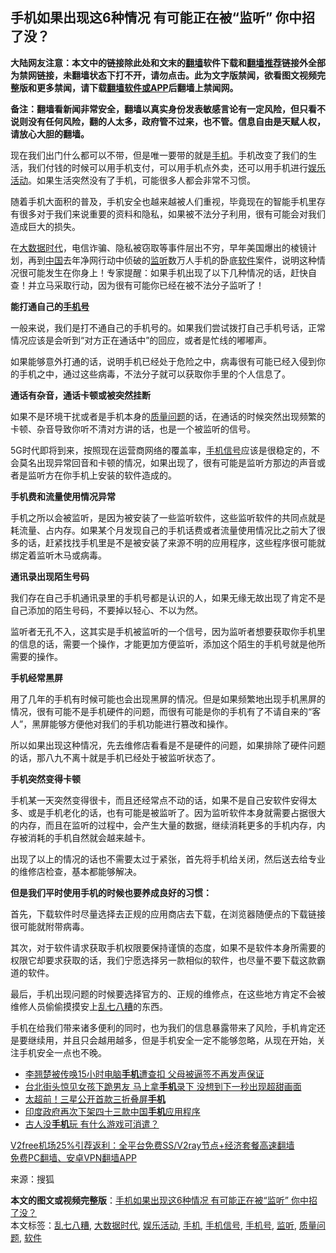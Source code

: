  <h2>手机如果出现这6种情况 有可能正在被“监听” 你中招了没？</h2> <p class="notice"><b>大陆网友注意：本文中的链接除此处和文末的<a href="https://github.com/bannedbook/fanqiang" >翻墙</a>软件下载和<a href="https://github.com/killgcd/justmysocks/blob/master/README.md">翻墙推荐</a>链接外全部为禁网链接，未翻墙状态下打不开，请勿点击。此为文字版禁闻，欲看图文视频完整版和更多禁闻，请下载<a href="https://github.com/bannedbook/fanqiang">翻墙软件或APP</a>后翻墙上禁闻网。</p><p>备注：翻墙看新闻非常安全，翻墙以真实身份发表敏感言论有一定风险，但只看不说则没有任何风险，翻的人太多，政府管不过来，也不管。信息自由是天赋人权，请放心大胆的翻墙。</b></p>  <div class="entry"> <p>现在我们出门什么都可以不带，但是唯一要带的就是<a href="https://www.bannedbook.org/bnews/tag/%e6%89%8b%e6%9c%ba/" class="st_tag internal_tag" rel="tag" title="标签 手机 下的日志">手机</a>。手机改变了我们的生活，我们付钱的时候可以用手机支付，可以用手机点外卖，还可以用手机进行<a href="https://www.bannedbook.org/bnews/tag/%E5%A8%B1%E4%B9%90%E6%B4%BB%E5%8A%A8/" class="st_tag internal_tag" rel="tag" title="标签 娱乐活动 下的日志">娱乐活动</a>。如果生活突然没有了手机，可能很多人都会非常不习惯。</p> <p>随着手机大面积的普及，手机安全也越来越被人们重视，毕竟现在的智能手机里存有很多对于我们来说重要的资料和隐私，如果被不法分子利用，很有可能会对我们造成巨大的损失。</p> <p>在<a href="https://www.bannedbook.org/bnews/tag/%E5%A4%A7%E6%95%B0%E6%8D%AE%E6%97%B6%E4%BB%A3/" class="st_tag internal_tag" rel="tag" title="标签 大数据时代 下的日志">大数据时代</a>，电信诈骗、隐私被窃取等事件层出不穷，早年美国爆出的棱镜计划，再到<span class='wp_keywordlink_affiliate'><a href="https://www.bannedbook.org/" title="中国" target="_blank">中国</a></span>去年净网行动中侦破的<a href="https://www.bannedbook.org/bnews/tag/%E7%9B%91%E5%90%AC/" class="st_tag internal_tag" rel="tag" title="标签 监听 下的日志">监听</a>数万人手机的卧底<a href="https://www.bannedbook.org/bnews/tag/%e8%bd%af%e4%bb%b6/" class="st_tag internal_tag" rel="tag" title="标签 软件 下的日志">软件</a>案件，说明这种情况很可能发生在你身上！专家提醒：如果手机出现了以下几种情况的话，赶快自查！并立马采取行动，因为很有可能你已经在被不法分子监听了！</p> <p><strong>能打通自己的<a href="https://www.bannedbook.org/bnews/tag/%E6%89%8B%E6%9C%BA%E5%8F%B7/" class="st_tag internal_tag" rel="tag" title="标签 手机号 下的日志">手机号</a></strong></p> <p>一般来说，我们是打不通自己的手机号的。如果我们尝试拨打自己手机号话，正常情况应该是会听到“对方正在通话中”的回应，或者是忙线的嘟嘟声。</p> <p>如果能够意外打通的话，说明手机已经处于危险之中，病毒很有可能已经入侵到你的手机之中，通过这些病毒，不法分子就可以获取你手里的个人信息了。</p>  <p><strong>通话有杂音，通话卡顿或被突然挂断</strong></p> <p>如果不是环境干扰或者是手机本身的<a href="https://www.bannedbook.org/bnews/tag/%E8%B4%A8%E9%87%8F%E9%97%AE%E9%A2%98/" class="st_tag internal_tag" rel="tag" title="标签 质量问题 下的日志">质量问题</a>的话，在通话的时候突然出现频繁的卡顿、杂音导致你听不清对方讲的话，也是一个被监听的信号。</p> <p>5G时代即将到来，按照现在运营商网络的覆盖率，<a href="https://www.bannedbook.org/bnews/tag/%e6%89%8b%e6%9c%ba%e4%bf%a1%e5%8f%b7/" class="st_tag internal_tag" rel="tag" title="标签 手机信号 下的日志">手机信号</a>应该是很稳定的，不会莫名出现异常回音和卡顿的情况，如果出现了，很有可能是监听方那边的声音或者是监听方在你手机上安装的软件造成的。</p> <p><strong>手机费和流量使用情况异常</strong></p> <p>手机之所以会被监听，是因为被安装了一些监听软件，这些监听软件的共同点就是耗流量、占内存。如果某个月发现自己的手机话费或者流量使用情况比之前大了很多的话，赶紧找找手机里是不是被安装了来源不明的应用程序，这些程序很可能就绑定着监听木马或病毒。</p> <p><strong>通讯录出现陌生号码</strong></p>  <p>我们存在自己手机通讯录里的手机号都是认识的人，如果无缘无故出现了肯定不是自己添加的陌生号码，不要掉以轻心、不以为然。</p> <p>监听者无孔不入，这其实是手机被监听的一个信号，因为监听者想要获取你手机里的信息的话，需要一个操作，才能更加方便监听，添加这个陌生的手机号就是他所需要的操作。</p> <p><strong>手机经常黑屏</strong></p> <p>用了几年的手机有时候可能也会出现黑屏的情况。但是如果频繁地出现手机黑屏的情况，很有可能不是手机硬件的问题，而很有可能是你的手机有了不请自来的“客人”，黑屏能够方便他对我们的手机功能进行篡改和操作。</p> <p>所以如果出现这种情况，先去维修店看看是不是硬件的问题，如果排除了硬件问题的话，那八九不离十就是手机已经处于被监听状态了。</p> <p><strong>手机突然变得卡顿</strong></p>  <p>手机某一天突然变得很卡，而且还经常点不动的话，如果不是自己安软件安得太多、或是手机老化的话，也有可能是被监听了。因为监听软件本身就需要占据很大的内存，而且在监听的过程中，会产生大量的数据，继续消耗更多的手机内存，内存被消耗的手机自然就会越来越卡。</p> <p>出现了以上的情况的话也不需要太过于紧张，首先将手机给关闭，然后送去给专业的维修店检查，基本都能够解决。</p> <p><strong>但是我们平时使用手机的时候也要养成良好的习惯：</strong></p> <p>首先，下载软件时尽量选择去正规的应用商店去下载，在浏览器随便点的下载链接很可能就附带病毒。</p> <p>其次，对于软件请求获取手机权限要保持谨慎的态度，如果不是软件本身所需要的权限它却要求获取的话，我们宁愿选择另一款相似的软件，也尽量不要下载这款霸道的软件。</p> <p>最后，手机出现问题的时候要选择官方的、正规的维修点，在这些地方肯定不会被维修人员偷偷摸摸安上<a href="https://www.bannedbook.org/bnews/tag/%E4%B9%B1%E4%B8%83%E5%85%AB%E7%B3%9F/" class="st_tag internal_tag" rel="tag" title="标签 乱七八糟 下的日志">乱七八糟</a>的东西。</p>  <p>手机在给我们带来诸多便利的同时，也为我们的信息暴露带来了风险，手机肯定还是要继续用，并且只会越用越多，但是手机安全一定不能够忽略，从现在开始，关注手机安全一点也不晚。</p> <ul class='op-related-articles' title='相关阅读'> <li><a href='https://www.bannedbook.org/bnews/renquan/xgmyd/20201129/1439149.html' target='_blank'>李翘楚被传唤15小时电脑<b>手机</b>遭查扣 父母被逼签不再发声保证</a></li> <li><a href='https://www.bannedbook.org/bnews/funmedia/20201129/1439125.html' target='_blank'>台北街头惊见女孩下跪男友 马上拿<b>手机</b>录下 没想到下一秒出现超甜画面</a></li> <li><a href='https://www.bannedbook.org/bnews/cnnews/20201128/1438646.html' target='_blank'>太超前！三星公开首款三折叠屏<b>手机</b></a></li> <li><a href='https://www.bannedbook.org/bnews/renquan/xizang/20201127/1438145.html' target='_blank'>印度政府再次下架四十三款中国<b>手机</b>应用程序</a></li> <li><a href='https://www.bannedbook.org/bnews/lifebaike/20201126/1437416.html' target='_blank'>古人没<b>手机</b>玩 有什么游戏可消遣？</a></li> </ul> <p class="texttj"> <a href="https://github.com/bannedbook/fanqiang/wiki/V2ray%E6%9C%BA%E5%9C%BA" target="_blank">V2free机场25%引荐返利：全平台免费SS/V2ray节点+经济套餐高速翻墙</a><br/> <a href="https://github.com/bannedbook/fanqiang/wiki/%E7%A6%81%E9%97%BB%E7%BD%91%E5%AE%89%E5%8D%93%E7%BF%BB%E5%A2%99%E6%96%B0%E9%97%BBAPP" target="_blank">免费PC翻墙、安卓VPN翻墙APP</a></p><p> 来源：搜狐 </p><a name='sharetosocial'></a>       <div><b>本文的图文或视频完整版</b>：<a href='https://www.bannedbook.org/bnews/lifebaike/20201130/1439535.html'>手机如果出现这6种情况 有可能正在被“监听” 你中招了没？</a></div>  </div><!--END ENTRY--> <div class="postfooter"> <div>本文标签：<a href="https://www.bannedbook.org/bnews/tag/%E4%B9%B1%E4%B8%83%E5%85%AB%E7%B3%9F/" rel="tag">乱七八糟</a>, <a href="https://www.bannedbook.org/bnews/tag/%E5%A4%A7%E6%95%B0%E6%8D%AE%E6%97%B6%E4%BB%A3/" rel="tag">大数据时代</a>, <a href="https://www.bannedbook.org/bnews/tag/%E5%A8%B1%E4%B9%90%E6%B4%BB%E5%8A%A8/" rel="tag">娱乐活动</a>, <a href="https://www.bannedbook.org/bnews/tag/%e6%89%8b%e6%9c%ba/" rel="tag">手机</a>, <a href="https://www.bannedbook.org/bnews/tag/%e6%89%8b%e6%9c%ba%e4%bf%a1%e5%8f%b7/" rel="tag">手机信号</a>, <a href="https://www.bannedbook.org/bnews/tag/%E6%89%8B%E6%9C%BA%E5%8F%B7/" rel="tag">手机号</a>, <a href="https://www.bannedbook.org/bnews/tag/%E7%9B%91%E5%90%AC/" rel="tag">监听</a>, <a href="https://www.bannedbook.org/bnews/tag/%E8%B4%A8%E9%87%8F%E9%97%AE%E9%A2%98/" rel="tag">质量问题</a>, <a href="https://www.bannedbook.org/bnews/tag/%e8%bd%af%e4%bb%b6/" rel="tag">软件</a></div>  </div><!--END POSTFOOTER--> 